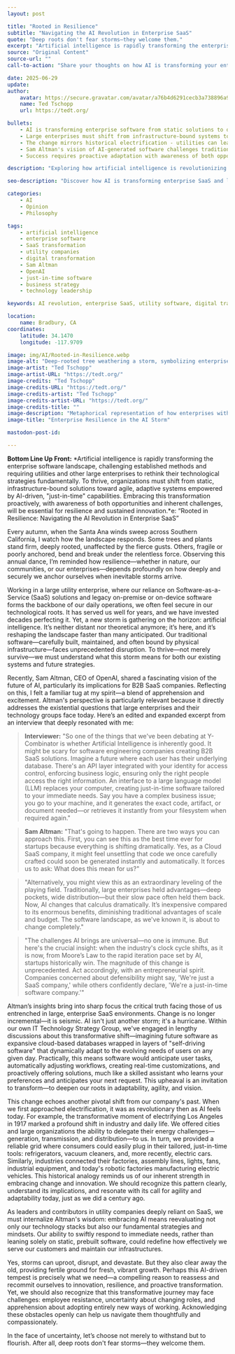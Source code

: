 ```yaml
---
layout: post

title: "Rooted in Resilience"
subtitle: "Navigating the AI Revolution in Enterprise SaaS"
quote: "Deep roots don't fear storms—they welcome them."
excerpt: "Artificial intelligence is rapidly transforming the enterprise software landscape, challenging established methods and requiring utilities and other large enterprises to rethink their technological strategies fundamentally."
source: "Original Content"
source-url: ""
call-to-action: "Share your thoughts on how AI is transforming your enterprise software strategies"

date: 2025-06-29
update:
author:
    avatar: https://secure.gravatar.com/avatar/a76b4d6291cecb3a738896a971bfb903?s=512&d=mp&r=g
    name: Ted Tschopp
    url: https://tedt.org/

bullets:
    - AI is transforming enterprise software from static solutions to dynamic, just-in-time capabilities
    - Large enterprises must shift from infrastructure-bound systems to agile, adaptive platforms
    - The change mirrors historical electrification - utilities can lead by embracing transformation
    - Sam Altman's vision of AI-generated software challenges traditional SaaS business models
    - Success requires proactive adaptation with awareness of both opportunities and challenges

description: "Exploring how artificial intelligence is revolutionizing enterprise SaaS and what utilities and large organizations must do to thrive in this new landscape of just-in-time software solutions."

seo-description: "Discover how AI is transforming enterprise SaaS and learn strategies for utilities and large enterprises to navigate the shift from static software to dynamic, AI-driven solutions."

categories: 
    - AI
    - Opinion
    - Philosophy

tags: 
    - artificial intelligence
    - enterprise software
    - SaaS transformation
    - utility companies
    - digital transformation
    - Sam Altman
    - OpenAI
    - just-in-time software
    - business strategy
    - technology leadership

keywords: AI revolution, enterprise SaaS, utility software, digital transformation, artificial intelligence strategy, just-in-time software, Sam Altman, OpenAI, enterprise technology, business resilience

location:
    name: Bradbury, CA
coordinates:
    latitude: 34.1470
    longitude: -117.9709

image: img/AI/Rooted-in-Resilience.webp
image-alt: "Deep-rooted tree weathering a storm, symbolizing enterprise resilience during AI transformation"
image-artist: "Ted Tschopp"
image-artist-URL: "https://tedt.org/"
image-credits: "Ted Tschopp"
image-credits-URL: "https://tedt.org/"
image-credits-artist: "Ted Tschopp"
image-credits-artist-URL: "https://tedt.org/"
image-credits-title: ""
image-description: "Metaphorical representation of how enterprises with deep roots can weather the storm of AI transformation"
image-title: "Enterprise Resilience in the AI Storm"

mastodon-post-id: 

---
```


**Bottom Line Up Front:**
*Artificial intelligence is rapidly transforming the enterprise software landscape, challenging established methods and requiring utilities and other large enterprises to rethink their technological strategies fundamentally. To thrive, organizations must shift from static, infrastructure-bound solutions toward agile, adaptive systems empowered by AI-driven, "just-in-time" capabilities. Embracing this transformation proactively, with awareness of both opportunities and inherent challenges, will be essential for resilience and sustained innovation.*e: “Rooted in Resilience: Navigating the AI Revolution in Enterprise SaaS”

Every autumn, when the Santa Ana winds sweep across Southern California, I watch how the landscape responds. Some trees and plants stand firm, deeply rooted, unaffected by the fierce gusts. Others, fragile or poorly anchored, bend and break under the relentless force. Observing this annual dance, I’m reminded how resilience—whether in nature, our communities, or our enterprises—depends profoundly on how deeply and securely we anchor ourselves when inevitable storms arrive.

Working in a large utility enterprise, where our reliance on Software-as-a-Service (SaaS) solutions and legacy on-premise or on-device software forms the backbone of our daily operations, we often feel secure in our technological roots. It has served us well for years, and we have invested decades perfecting it. Yet, a new storm is gathering on the horizon: artificial intelligence. It’s neither distant nor theoretical anymore; it’s here, and it’s reshaping the landscape faster than many anticipated. Our traditional software—carefully built, maintained, and often bound by physical infrastructure—faces unprecedented disruption. To thrive—not merely survive—we must understand what this storm means for both our existing systems and future strategies.

Recently, Sam Altman, CEO of OpenAI, shared a fascinating vision of the future of AI, particularly its implications for B2B SaaS companies. Reflecting on this, I felt a familiar tug at my spirit—a blend of apprehension and excitement. Altman's perspective is particularly relevant because it directly addresses the existential questions that large enterprises and their technology groups face today. Here’s an edited and expanded excerpt from an interview that deeply resonated with me:

> **Interviewer:** "So one of the things that we've been debating at Y-Combinator is whether Artificial Intelligence is inherently good. It might be scary for software engineering companies creating B2B SaaS solutions. Imagine a future where each user has their underlying database. There's an API layer integrated with your identity for access control, enforcing business logic, ensuring only the right people access the right information. An interface to a large language model (LLM) replaces your computer, creating just-in-time software tailored to your immediate needs. Say you have a complex business issue; you go to your machine, and it generates the exact code, artifact, or document needed—or retrieves it instantly from your filesystem when required again."

> **Sam Altman:** "That's going to happen. There are two ways you can approach this. First, you can see this as the best time ever for startups because everything is shifting dramatically. Yes, as a Cloud SaaS company, it might feel unsettling that code we once carefully crafted could soon be generated instantly and automatically. It forces us to ask: What does this mean for us?"

> "Alternatively, you might view this as an extraordinary leveling of the playing field. Traditionally, large enterprises held advantages—deep pockets, wide distribution—but their slow pace often held them back. Now, AI changes that calculus dramatically. It’s inexpensive compared to its enormous benefits, diminishing traditional advantages of scale and budget. The software landscape, as we've known it, is about to change completely."

> "The challenges AI brings are universal—no one is immune. But here's the crucial insight: when the industry's clock cycle shifts, as it is now, from Moore’s Law to the rapid iteration pace set by AI, startups historically win. The magnitude of this change is unprecedented. Act accordingly, with an entrepreneurial spirit. Companies concerned about defensibility might say, 'We're just a SaaS company,' while others confidently declare, 'We're a just-in-time software company.'"

Altman’s insights bring into sharp focus the critical truth facing those of us entrenched in large, enterprise SaaS environments. Change is no longer incremental—it is seismic. AI isn't just another storm; it's a hurricane. Within our own IT Technology Strategy Group, we've engaged in lengthy discussions about this transformative shift—imagining future software as expansive cloud-based databases wrapped in layers of "self-driving software" that dynamically adapt to the evolving needs of users on any given day. Practically, this means software would anticipate user tasks, automatically adjusting workflows, creating real-time customizations, and proactively offering solutions, much like a skilled assistant who learns your preferences and anticipates your next request. This upheaval is an invitation to transform—to deepen our roots in adaptability, agility, and vision.

This change echoes another pivotal shift from our company's past. When we first approached electrification, it was as revolutionary then as AI feels today. For example, the transformative moment of electrifying Los Angeles in 1917 marked a profound shift in industry and daily life. We offered cities and large organizations the ability to delegate their energy challenges—generation, transmission, and distribution—to us. In turn, we provided a reliable grid where consumers could easily plug in their tailored, just-in-time tools: refrigerators, vacuum cleaners, and, more recently, electric cars. Similarly, industries connected their factories, assembly lines, lights, fans, industrial equipment, and today's robotic factories manufacturing electric vehicles. This historical analogy reminds us of our inherent strength in embracing change and innovation. We should recognize this pattern clearly, understand its implications, and resonate with its call for agility and adaptability today, just as we did a century ago.

As leaders and contributors in utility companies deeply reliant on SaaS, we must internalize Altman's wisdom: embracing AI means reevaluating not only our technology stacks but also our fundamental strategies and mindsets. Our ability to swiftly respond to immediate needs, rather than leaning solely on static, prebuilt software, could redefine how effectively we serve our customers and maintain our infrastructures.

Yes, storms can uproot, disrupt, and devastate. But they also clear away the old, providing fertile ground for fresh, vibrant growth. Perhaps this AI-driven tempest is precisely what we need—a compelling reason to reassess and recommit ourselves to innovation, resilience, and proactive transformation. Yet, we should also recognize that this transformative journey may face challenges: employee resistance, uncertainty about changing roles, and apprehension about adopting entirely new ways of working. Acknowledging these obstacles openly can help us navigate them thoughtfully and compassionately.

In the face of uncertainty, let’s choose not merely to withstand but to flourish. After all, deep roots don't fear storms—they welcome them.
